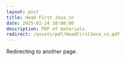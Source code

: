 ```yaml
---
layout: post
title: Head First Java_cn
date: 2025-02-24 10:00:00
description: PDF of materials.
redirect: /assets/pdf/HeadFirstJava_cn.pdf
---
```


Redirecting to another page.
